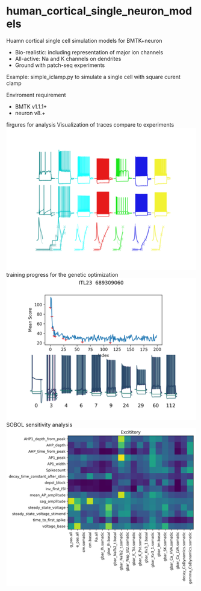 # human_cortical_single_neuron_models
Huamn cortical single cell simulation models for BMTK+neuron
- Bio-realistic: including representation of major ion channels
- All-active: Na and K channels on dendrites
- Ground with patch-seq experiments

Example:
simple_iclamp.py to simulate a single cell with square curent clamp

Enviroment requirement
- BMTK v1.1.1+
- neuron v8.+

firgures for analysis
Visualization of traces compare to experiments
![figure_traces](figure_traces/plot.png)
training progress for the genetic optimization
![figure_training_history](figure_training_history/ITL23__689309060_plot.png)
SOBOL sensitivity analysis 
![figure_sobol_analysis](figure_sobol_analysis/Excititory_summary_plot.png)
